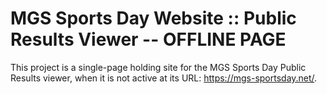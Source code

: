 # MGS Sports Day Website :: Public Results Viewer -- OFFLINE PAGE

This project is a single-page holding site for the MGS Sports Day Public Results viewer, when it is not active at its URL: https://mgs-sportsday.net/.
